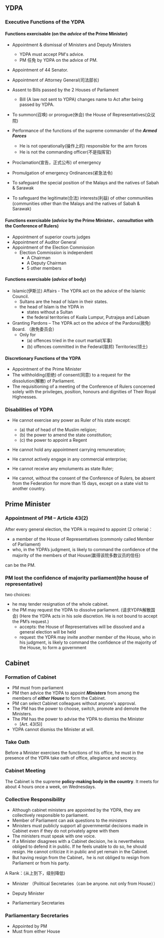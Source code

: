## YDPA

### Executive Functions of the YDPA

#### Functions exercisable (on the ***advice*** of the Prime Minister)
- Appointment & dismissal of Ministers and Deputy Ministers
     - YDPA must accept PM's advice.
     - PM 任免 by YDPA on the advice of PM.

- Appointment of 44 Senator. 

- Appointment of Attorney General(司法部长)

- Assent to Bills passed by the 2 Houses of Parliament
  - Bill (A law not sent to YDPA) changes name to Act after being passed by YDPA.

- To summon(召唤) or prorogue(休会) the House of Representatives(众议院)

- Performance of the functions of the supreme commander of the ***Armed Forces***
  - He is not operationally(操作上的) responsible for the arm forces
  - He is not the commanding officer(不是指挥官)

- Proclamation(宣告，正式公布) of emergency

- Promulgation of emergency Ordinances(紧急法令)

- To safeguard the special position of the Malays and the natives of Sabah & Sarawak 

- To safeguard the legitimate(合法) interests(利益) of other communities (communities other than the Malays and the natives of Sabah & Sarawak)

#### Functions exercisable (***advice*** by the Prime Minister、***consultation*** with the Conference of Rulers)

- Appointment of superior courts judges
- Appointment of Auditor General
- Appointment of the Election Commission 
  - Election Commission is independent
    - A Chairman
    - A Deputy Chairman
    - 5 other members

#### Functions exercisable (***advice*** of body)

- Islamic(伊斯兰) Affairs - The YDPA act on the advice of the Islamic Council.
  - Sultans are the head of Islam in their states.
  - the head of Islam is the YDPA in
    - states without a Sultan
    - the federal territories of Kuala Lumpur, Putrajaya and Labuan
- Granting Pardons – The YDPA act on the advice of the Pardons(赦免) Board. （赦免委员会）
  - Only for
    - (a) offences tried in the court martial(军事)
    - (b) offences committed in the Federal(联邦) Territories(领土)

#### Discretionary Functions of the YDPA

- Appointment of the Prime Minister
- The withholding(拒绝) of consent(同意) to a request for the dissolution(解散) of Parliament.
- The requisitioning of a meeting of the Conference of Rulers concerned solely with the privileges, position, honours and dignities of Their Royal Highnesses.



### Disabilities of YDPA

 - He cannot exercise any power as Ruler of his state except: 

   - (a) that of head of the Muslim religion; 
   - (b) the power to amend the state constitution; 
   - (c) the power to appoint a Regent

- He cannot hold any appointment carrying remuneration;
- He cannot actively engage in any commercial enterprise;
- He cannot receive any emoluments as state Ruler;
- He cannot, without the consent of the Conference of Rulers, be absent from the Federation for more than 15 days, except on a state visit to another country.


## Prime Minister

### Appointment of PM – Article 43(2)

After every general election, the YDPA is required to appoint (2 criteria)：

- a member of the House of Representatives (commonly called Member of Parliament)
- who, in the YDPA’s judgment, is likely to command the confidence of the majority of the members of that House(赢得该院多数议员的信任)

can be the PM.

### PM lost the confidence of majority parliament(the house of representative)

two choices:

- he may tender resignation of the whole cabinet. 
- the PM may request the YDPA to dissolve parliament. (请求YDPA解散国会) (Here the YDPA acts in his sole discretion. He is not bound to accept the PM’s request.)
  - accepts: the House of Representatives will be dissolved and a general election will be held
  - request: the YDPA may invite another member of the House, who in his judgment, is likely to command the confidence of the majority of the House, to form a government

##  Cabinet

### Formation of Cabinet

- PM  must from  parliament
- PM then advice the YDPA to appoint ***Ministers*** from among the members of ***either House*** to form the Cabinet.
- PM can select Cabinet colleagues without anyone's approval.
- The PM has the power to choose, switch, promote and demote the Ministers.
- The PM has the power to advise the YDPA to dismiss the Minister 
  - [Art. 43(5)]
- YDPA cannot dismiss the Minister at will.



### Take Oath

Before a Minister exercises the functions of his office, he must in the presence of the YDPA take oath of office, allegiance and secrecy.

### Cabinet Meeting

The Cabinet is the supreme **policy-making body in the country**. It meets for about 4 hours once a week, on Wednesdays.

### Collective Responsibility

- Although cabinet ministers are appointed by the YDPA, they are collectively responsible to parliament.
- Member of Parliament can ask questions to the ministers
- Ministers must publicly support all governmental decisions made in Cabinet even if they do not privately agree with them
- The ministers must speak with one voice.
- If a Minister disagrees with a Cabinet decision, he is nevertheless obliged to defend it in public. If he feels unable to do so, he should resign. He cannot criticize it in public and yet remain in the Cabinet.
- But having resign from the Cabinet，he is not obliged to resign from Parliament or from his party.



A Rank：(从上到下，级别降低)

- Minister （Political Secretaries（can be anyone. not only from House））

- Deputy Minister

- Parliamentary Secretaries

  

### Parliamentary Secretaries

- Appointed by PM
- Must from either House



